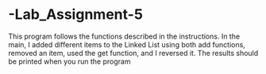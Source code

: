 # -Lab_Assignment-5
This program follows the functions described in the instructions. In the main, I added different items to the Linked List using both add functions, removed an item, used the get function, and I reversed it. The results should be printed when you run the program
